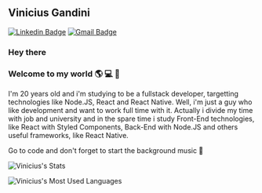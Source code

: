 ## Vinicius Gandini

[![Linkedin Badge](https://img.shields.io/badge/-ViniciusGandini-blue?style=flat-square&logo=Linkedin&logoColor=white&link=https://www.linkedin.com/in/vinicius-gandini-8071a415b/)](https://www.linkedin.com/in/vinicius-gandini-8071a415b/)
[![Gmail Badge](https://img.shields.io/badge/-Gmail-c14438?style=flat-square&logo=Gmail&logoColor=white&link=mailto:viniciusgandini.goncalves@gmail.com)](mailto:viniciusgandini.goncalves@gmail.com)

### Hey there

### Welcome to my world :earth_americas: :computer: :guitar:

I'm 20 years old and i'm studying to be a fullstack developer, targetting technologies like Node.JS, React and React Native.
Well, i'm just a guy who like development and want to work full time with it. Actually i divide my time with job and university 
and in the spare time i study Front-End technologies, like React with Styled Components, Back-End with Node.JS 
and others useful frameworks, like React Native.

Go to code and don't forget to start the background music :musical_note:

![Vinicius's Stats](https://github-readme-stats.vercel.app/api?username=vinicius-gandini&show_icons=true&theme=tokyonight)

![Vinicius's Most Used Languages](https://github-readme-stats.vercel.app/api/top-langs/?username=vinicius-gandini&hide=html&layout=compact&show_icons=true&theme=tokyonight)
